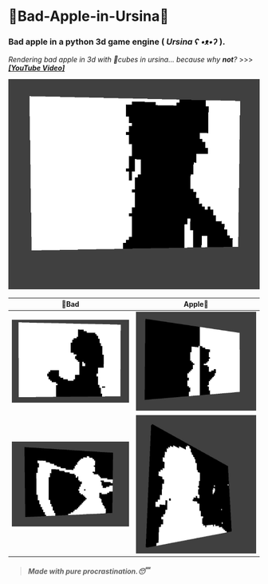 # 🤍Bad-Apple-in-Ursina🖤
### Bad apple in a python 3d game engine ( *Ursina ʕ •ᴥ•ʔ* ).
*Rendering bad apple in 3d with 🧊cubes in ursina... because why **not**?* >>> ***[[YouTube Video]](https://www.youtube.com/watch?v=WuSOf7bHGm8)***

<p align="center">
 <img src="./images/preview.gif" width="600"/>
</p>

<div align="center">

  🤍Bad                     | Apple🖤
 :-------------------------:|:-------------------------:
  <img src="./images/1.png" width="400"/> | <img src="./images/4.png" width="400"/>
  <img src="./images/3.png" width="400"/> | <img src="./images/2.png" width="400"/>

</div>

> #### *Made with pure procrastination.😴*
